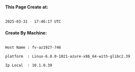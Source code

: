 
   
#### This Page Create at:

```bash

2025-03-31 - 17:46:17 UTC

```

#### Create By Machine:

```bash

Host Name : fv-az1927-746

platform  : Linux-6.8.0-1021-azure-x86_64-with-glibc2.39

Ip Local  : 10.1.0.39

```

